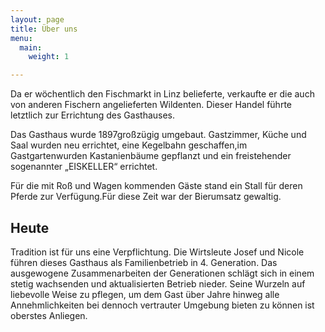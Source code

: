 ```yaml
---
layout: page
title: Über uns
menu:
  main:
    weight: 1

---
```


Da er wöchentlich den Fischmarkt in Linz belieferte, verkaufte er die auch von anderen Fischern angelieferten Wildenten. Dieser Handel führte letztlich zur Errichtung des Gasthauses.

Das Gasthaus wurde 1897großzügig umgebaut. Gastzimmer, Küche und Saal wurden neu errichtet, eine Kegelbahn geschaffen,im Gastgartenwurden Kastanienbäume gepflanzt und ein freistehender sogenannter „EISKELLER“ errichtet.

Für die mit Roß und Wagen kommenden Gäste stand ein Stall für deren Pferde zur Verfügung.Für diese Zeit war der Bierumsatz gewaltig.

## Heute

Tradition ist für uns eine Verpflichtung. Die Wirtsleute Josef und Nicole führen dieses Gasthaus als Familienbetrieb in 4. Generation. Das ausgewogene Zusammenarbeiten der Generationen schlägt sich in einem stetig wachsenden und aktualisierten Betrieb nieder. Seine Wurzeln auf liebevolle Weise zu pflegen, um dem Gast über Jahre hinweg alle Annehmlichkeiten bei dennoch vertrauter Umgebung bieten zu können ist oberstes Anliegen.